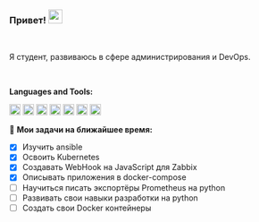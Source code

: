 ### Привет! <img src="https://media.giphy.com/media/hvRJCLFzcasrR4ia7z/giphy.gif" width="25px">

<br />

Я студент, развиваюсь в сфере администрирования и DevOps. 

<br />
  
**Languages and Tools:**  

<code><img height="20" src="https://user-images.githubusercontent.com/61651838/216840090-77df71be-ec3d-4d67-a3d7-f4fcbf50eac1.png"></code>
<code><img height="20" src="https://user-images.githubusercontent.com/61651838/216840285-e956e23b-a95d-4e35-bbfd-b898cf04549e.png"></code>
<code><img height="20" src="https://user-images.githubusercontent.com/61651838/216840409-89b4e399-4aa3-46de-900a-479ba1460912.png"></code>
<code><img height="20" src="https://user-images.githubusercontent.com/61651838/216840179-396365db-a23a-46b7-9e07-a69cc29ee9bf.png"></code>
<code><img height="20" src="https://user-images.githubusercontent.com/61651838/216840361-12c7462e-fa65-4004-bad5-7c0f7697315d.png"></code>
<code><img height="20" src="https://user-images.githubusercontent.com/61651838/216840568-7093442d-cd95-41a4-882d-85dcb4306890.png"></code>
<code><img height="20" src="https://user-images.githubusercontent.com/61651838/216840685-1f6b731f-507f-49fe-b8d9-6d9ecb8df2ce.png"></code>


🚧 **Мои задачи на ближайшее время:**
<!-- TODO-IST:START -->
* [x] Изучить ansible  
* [x] Освоить Kubernetes
* [x] Создавать WebHook на JavaScript для Zabbix
* [x] Описывать приложения в docker-compose
* [ ] Научиться писать экспортёры Prometheus на python
* [ ] Развивать свои навыки разработки на python
* [ ] Создать свои Docker контейнеры
<!-- TODO-IST:END -->
